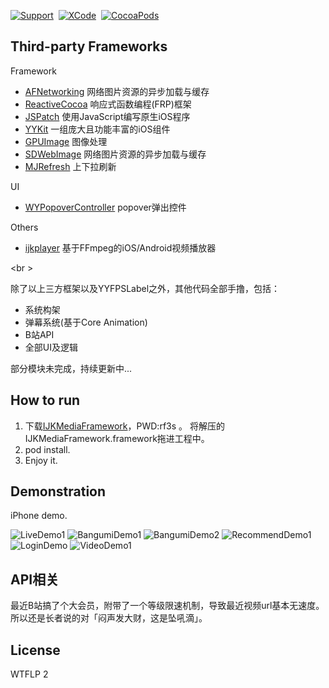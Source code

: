 
[![Support](https://img.shields.io/badge/support-iOS%208%2b-green.svg?style=flat)](https://www.apple.com/nl/ios/)&nbsp;
[![XCode](https://img.shields.io/badge/Xcode-v7.2.0-6699FF.svg?style=flat)](https://developer.apple.com/xcode/)&nbsp;
[![CocoaPods](https://img.shields.io/badge/pod-v0.39.0-orange.svg?style=flat)](https://cocoapods.org/)&nbsp;


## Third-party Frameworks

Framework
 - [AFNetworking](https://github.com/AFNetworking/AFNetworking) 网络图片资源的异步加载与缓存
 - [ReactiveCocoa](https://github.com/ReactiveCocoa/ReactiveCocoa) 响应式函数编程(FRP)框架 
 - [JSPatch](https://github.com/bang590/JSPatch)  使用JavaScript编写原生iOS程序
 - [YYKit](https://github.com/ibireme/YYKit) 一组庞大且功能丰富的iOS组件
 - [GPUImage](https://github.com/BradLarson/GPUImage) 图像处理
 - [SDWebImage](https://github.com/rs/SDWebImage) 网络图片资源的异步加载与缓存
 - [MJRefresh](https://github.com/CoderMJLee/MJRefresh) 上下拉刷新

UI
 - [WYPopoverController](https://github.com/nicolaschengdev/WYPopoverController) popover弹出控件

Others
 - [ijkplayer](https://github.com/Bilibili/ijkplayer) 基于FFmpeg的iOS/Android视频播放器

<br \>

除了以上三方框架以及YYFPSLabel之外，其他代码全部手撸，包括：
 - 系统构架
 - 弹幕系统(基于Core Animation)
 - B站API
 - 全部UI及逻辑
 
 部分模块未完成，持续更新中...

## How to run

 1. 下载[IJKMediaFramework](http://pan.baidu.com/s/1nvCVBFr)，PWD:rf3s 。
  将解压的IJKMediaFramework.framework拖进工程中。
 2. pod install.
 3. Enjoy it.

## Demonstration

 iPhone demo. 

![][Live1.gif] ![][Bangumi1.gif] ![][Bangumi2.gif]
![][Recommend1.gif] ![][Login.gif] 
![][Video1.gif]

## API相关

最近B站搞了个大会员，附带了一个等级限速机制，导致最近视频url基本无速度。
所以还是长者说的对「闷声发大财，这是坠吼滴」。

## License

WTFLP 2

[Live1.gif]: https://raw.githubusercontent.com/949886/Resources/master/Images/Demo/Bilibili/Live.gif  "LiveDemo1"
[Recommend1.gif]: https://raw.githubusercontent.com/949886/Resources/master/Images/Demo/Bilibili/Recommend1.gif "RecommendDemo1"
[Bangumi1.gif]: https://raw.githubusercontent.com/949886/Resources/master/Images/Demo/Bilibili/Bangumi1.gif "BangumiDemo1"
[Bangumi2.gif]: https://raw.githubusercontent.com/949886/Resources/master/Images/Demo/Bilibili/Bangumi2.gif "BangumiDemo2"
[Video1.gif]: https://github.com/949886/Resources/blob/master/Images/Demo/Bilibili/Video.gif "VideoDemo1"
[Login.gif]: https://raw.githubusercontent.com/949886/Resources/master/Images/Demo/Bilibili/Login1.gif "LoginDemo"
